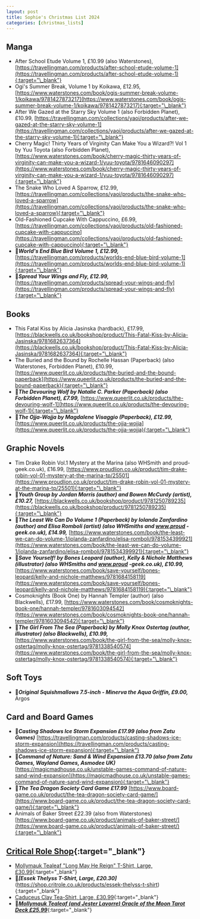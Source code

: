 ```yaml
---
layout: post
title: Sophie's Christmas List 2024
categories: [christmas_lists]
---
```


## Manga

- After School Etude Volume 1, £10.99 (also Waterstones), [https://travellingman.com/products/after-school-etude-volume-1](https://travellingman.com/products/after-school-etude-volume-1){:target="\_blank"}
- Ogi's Summer Break, Volume 1 by Koikawa, £12.95, [https://www.waterstones.com/book/ogis-summer-break-volume-1/koikawa/9781427873217](https://www.waterstones.com/book/ogis-summer-break-volume-1/koikawa/9781427873217){:target="\_blank"}
- After We Gazed at the Starry Sky Volume 1 (also Forbidden Planet), £10.99, [https://travellingman.com/collections/yaoi/products/after-we-gazed-at-the-starry-sky-volume-1](https://travellingman.com/collections/yaoi/products/after-we-gazed-at-the-starry-sky-volume-1){:target="\_blank"}
- Cherry Magic! Thirty Years of Virginity Can Make You a Wizard?! Vol 1 by Yuu Toyota (also Forbidden Planet), [https://www.waterstones.com/book/cherry-magic-thirty-years-of-virginity-can-make-you-a-wizard-1/yuu-toyota/9781646090297](https://www.waterstones.com/book/cherry-magic-thirty-years-of-virginity-can-make-you-a-wizard-1/yuu-toyota/9781646090297){:target="\_blank"}
- The Snake Who Loved A Sparrow, £12.99, [https://travellingman.com/collections/yaoi/products/the-snake-who-loved-a-sparrow](https://travellingman.com/collections/yaoi/products/the-snake-who-loved-a-sparrow){:target="\_blank"}
- Old-Fashioned Cupcake With Cappuccino, £6.99, [https://travellingman.com/collections/yaoi/products/old-fashioned-cupcake-with-cappuccino](https://travellingman.com/collections/yaoi/products/old-fashioned-cupcake-with-cappuccino){:target="\_blank"}
- 🌟**_World's End Blue Bird Volume 1, £12.99,_** [https://travellingman.com/products/worlds-end-blue-bird-volume-1](https://travellingman.com/products/worlds-end-blue-bird-volume-1){:target="\_blank"}
- 🌟**_Spread Your Wings and Fly, £12.99,_** [https://travellingman.com/products/spread-your-wings-and-fly](https://travellingman.com/products/spread-your-wings-and-fly){:target="\_blank"}

## Books

- This Fatal Kiss by Alicia Jasinska (hardback), £17.99, [https://blackwells.co.uk/bookshop/product/This-Fatal-Kiss-by-Alicia-Jasinska/9781682637364](https://blackwells.co.uk/bookshop/product/This-Fatal-Kiss-by-Alicia-Jasinska/9781682637364){:target="\_blank"}
- The Buried and the Bound by Rochelle Hassan (Paperback) (also Waterstones, Forbidden Planet), £10.99, [https://www.queerlit.co.uk/products/the-buried-and-the-bound-paperback](https://www.queerlit.co.uk/products/the-buried-and-the-bound-paperback){:target="\_blank"}
- 🌟**_The Devouring Wolf by Natalie C. Parker (Paperback) (also Forbidden Planet), £7.99,_** [https://www.queerlit.co.uk/products/the-devouring-wolf-1](https://www.queerlit.co.uk/products/the-devouring-wolf-1){:target="\_blank"}
- 🌟**_The Ojja-Wojja by Magdalene Visaggio (Paperback), £12.99,_** [https://www.queerlit.co.uk/products/the-ojja-wojja](https://www.queerlit.co.uk/products/the-ojja-wojja){:target="\_blank"}

## Graphic Novels

- Tim Drake Robin Vol.1 Mystery at the Marina (also WHSmith and proud-geek.co.uk), £16.99, [https://www.proudlion.co.uk/product/tim-drake-robin-vol-01-mystery-at-the-marina-tp/25501](https://www.proudlion.co.uk/product/tim-drake-robin-vol-01-mystery-at-the-marina-tp/25501){:target="\_blank"}
- 🌟**_Youth Group by Jordan Morris (author) and Bowen McCurdy (artist), £10.27,_** [https://blackwells.co.uk/bookshop/product/9781250789235](https://blackwells.co.uk/bookshop/product/9781250789235){:target="\_blank"}
- 🌟**_The Least We Can Do Volume 1 (Paperback) by Iolanda Zanfardino (author) and Elisa Romboli (artist) (also WHSmiths and www.proud -geek.co.uk), £14.99,_** [https://www.waterstones.com/book/the-least-we-can-do-volume-1/iolanda-zanfardino/elisa-romboli/9781534399921](https://www.waterstones.com/book/the-least-we-can-do-volume-1/iolanda-zanfardino/elisa-romboli/9781534399921){:target="\_blank"}
- 🌟**_Save Yourself! by Bones Leopard (author), Kelly & Nichole Matthews (illustrator) (also WHSmiths and www.proud -geek.co.uk), £10.99,_** [https://www.waterstones.com/book/save-yourself/bones-leopard/kelly-and-nichole-matthews/9781684158119](https://www.waterstones.com/book/save-yourself/bones-leopard/kelly-and-nichole-matthews/9781684158119){:target="\_blank"}
- Cosmoknights (Book One) by Hannah Templer (author) (also Blackwells), £17.99, [https://www.waterstones.com/book/cosmoknights-book-one/hannah-templer/9781603094542](https://www.waterstones.com/book/cosmoknights-book-one/hannah-templer/9781603094542){:target="\_blank"}
- 🌟**_The Girl From The Sea (Paperback) by Molly Knox Ostertag (author, illustrator) (also Blackwells), £10.99,_** [https://www.waterstones.com/book/the-girl-from-the-sea/molly-knox-ostertag/molly-knox-ostertag/9781338540574](https://www.waterstones.com/book/the-girl-from-the-sea/molly-knox-ostertag/molly-knox-ostertag/9781338540574){:target="\_blank"}

## Soft Toys

- 🌟**_Original Squishmallows 7.5-inch - Minerva the Aqua Griffin, £9.00,_** Argos

## Card and Board Games

- 🌟**_Casting Shadows Ice Storm Expansion £17.99 (also from Zatu Games)_** [https://travellingman.com/products/casting-shadows-ice-storm-expansion](https://travellingman.com/products/casting-shadows-ice-storm-expansion){:target="\_blank"}
- 🌟**_Command of Nature: Sand & Wind Expansion £13.70 (also from Zatu Games, Wayland Games, Asmodee UK)_** [https://magicmadhouse.co.uk/unstable-games-command-of-nature-sand-wind-expansion](https://magicmadhouse.co.uk/unstable-games-command-of-nature-sand-wind-expansion){:target="\_blank"}
- 🌟**_The Tea Dragon Society Card Game £17.99_** [https://www.board-game.co.uk/product/the-tea-dragon-society-card-game/](https://www.board-game.co.uk/product/the-tea-dragon-society-card-game/){:target="\_blank"}
- Animals of Baker Street £22.39 (also from Waterstones) [https://www.board-game.co.uk/product/animals-of-baker-street/](https://www.board-game.co.uk/product/animals-of-baker-street/){:target="\_blank"}

## [Critical Role Shop](https://shop.critrole.co.uk/){:target="\_blank"}

- [Mollymauk Tealeaf "Long May He Reign" T-Shirt, Large, £30.99](https://shop.critrole.co.uk/products/mollymauk-tealeaf-long-may-he-reign-t-shirt){:target="\_blank"}
- 🌟**_[Essek Thelyss T-Shirt, Large, £20.30]_**(https://shop.critrole.co.uk/products/essek-thelyss-t-shirt){:target="\_blank"}
- [Caduceus Clay Tea-Shirt, Large, £30.99](https://shop.critrole.co.uk/products/caduceus-clay-tea-shirt){:target="\_blank"}
- 🌟**_[Mollymauk Tealeaf (and Jester Lavorre) Oracle of the Moon Tarot Deck £25.99](https://shop.critrole.co.uk/products/mollymauk-tealeaf-and-jester-lavorre-oracle-of-the-moon-tarot-deck)_**{:target="\_blank"}
